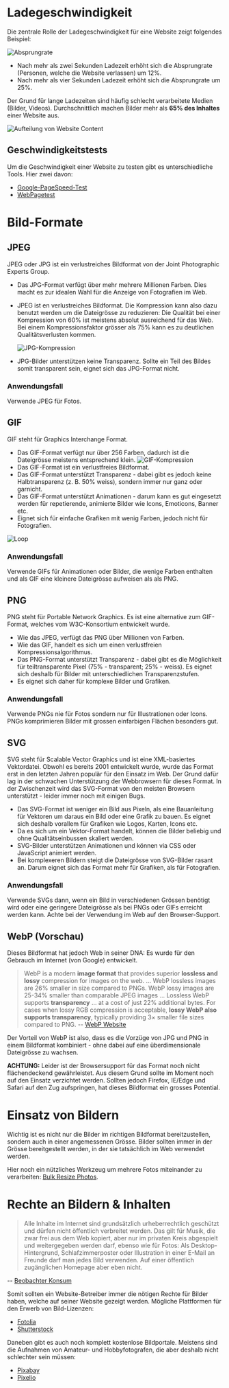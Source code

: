 # Ladegeschwindigkeit
Die zentrale Rolle der Ladegeschwindigkeit für eine Website zeigt folgendes Beispiel:

![Absprungrate](res/every-second-count.png)

* Nach mehr als zwei Sekunden Ladezeit erhöht sich die Absprungrate (Personen, welche die Website verlassen) um 12%.
* Nach mehr als vier Sekunden Ladezeit erhöht sich die Absprungrate um 25%.

Der Grund für lange Ladezeiten sind häufig schlecht verarbeitete Medien (Bilder, Videos). Durchschnittlich machen Bilder mehr als **65% des Inhaltes** einer Website aus.

![Aufteilung von Website Content](res/chart.png)

## Geschwindigkeitstests
Um die Geschwindigkeit einer Website zu testen gibt es unterschiedliche Tools. Hier zwei davon: 

* [Google-PageSpeed-Test](https://developers.google.com/speed/pagespeed/insights/)
* [WebPagetest](http://www.webpagetest.org/video/)

# Bild-Formate

## JPEG
JPEG oder JPG ist ein verlustreiches Bildformat von der Joint Photographic Experts Group.

* Das JPG-Format verfügt über mehr mehrere Millionen Farben. Dies macht es zur idealen Wahl für die Anzeige von Fotografien im Web.
* JPEG ist en verlustreiches Bildformat. Die Kompression kann also dazu benutzt werden um die Dateigrösse zu reduzieren: Die Qualität bei einer Kompression von 60% ist meistens absolut ausreichend für das Web. Bei einem Kompressionsfaktor grösser als 75% kann es zu deutlichen Qualitätsverlusten kommen.
    
    ![JPG-Kompression](res/compression.jpg)

* JPG-Bilder unterstützen keine Transparenz. Sollte ein Teil des Bildes somit transparent sein, eignet sich das JPG-Format nicht.

### Anwendungsfall

Verwende JPEG für Fotos.

## GIF

GIF steht für Graphics Interchange Format.

* Das GIF-Format verfügt nur über 256 Farben, dadurch ist die Dateigrösse meistens entsprechend klein.
    ![GIF-Kompression](res/gif.jpg)
* Das GIF-Format ist ein verlustfreies Bildformat.
* Das GIF-Format unterstützt Transparenz - dabei gibt es jedoch keine Halbtransparenz (z. B. 50% weiss), sondern immer nur ganz oder garnicht.
* Das GIF-Format unterstützt Animationen - darum kann es gut eingesetzt werden für repetierende, animierte Bilder wie Icons, Emoticons, Banner etc.
* Eignet sich für einfache Grafiken mit wenig Farben, jedoch nicht für Fotografien.

![Loop](res/loop.gif)

### Anwendungsfall

Verwende GIFs für Animationen oder Bilder, die wenige Farben enthalten und als GIF eine kleinere Dateigrösse aufweisen als als PNG.

## PNG
PNG steht für Portable Network Graphics. Es ist eine alternative zum GIF-Format, welches vom W3C-Konsortium entwickelt wurde. 

* Wie das JPEG, verfügt das PNG über Millionen von Farben.
* Wie das GIF, handelt es sich um einen verlustfreien Kompressionsalgorithmus.
* Das PNG-Format unterstützt Transparenz - dabei gibt es die Möglichkeit für teiltransparente Pixel (75% - transparent; 25% - weiss). Es eignet sich deshalb für Bilder mit unterschiedlichen Transparenzstufen.
* Es eignet sich daher für komplexe Bilder und Grafiken.

### Anwendungsfall

Verwende PNGs nie für Fotos sondern nur für Illustrationen oder Icons. PNGs komprimieren Bilder mit grossen einfarbigen Flächen besonders gut.

## SVG
SVG steht für Scalable Vector Graphics und ist eine XML-basiertes Vektordatei. Obwohl es bereits 2001 entwickelt wurde, wurde das Format erst in den letzten Jahren populär für den Einsatz im Web. Der Grund dafür lag in der schwachen Unterstützung der Webbrowsern für dieses Format. In der Zwischenzeit wird das SVG-Format von den meisten Browsern unterstützt - leider immer noch mit einigen Bugs.

* Das SVG-Format ist weniger ein Bild aus Pixeln, als eine Bauanleitung für Vektoren um daraus ein Bild oder eine Grafik zu bauen. Es eignet sich deshalb vorallem für Grafiken wie Logos, Karten, Icons etc.
* Da es sich um ein Vektor-Format handelt, können die Bilder beliebig und ohne Qualitätseinbussen skaliert werden.
* SVG-Bilder unterstützen Animationen und können via CSS oder JavaScript animiert werden.
* Bei komplexeren Bildern steigt die Dateigrösse von SVG-Bilder rasant an. Darum eignet sich das Format mehr für Grafiken, als für Fotografien.

### Anwendungsfall

Verwende SVGs dann, wenn ein Bild in verschiedenen Grössen benötigt wird oder eine geringere Dateigrösse als bei PNGs oder GIFs erreicht werden kann. Achte bei der Verwendung im Web auf den Browser-Support.

## WebP (Vorschau)
Dieses Bildformat hat jedoch Web in seiner DNA: Es wurde für den Gebrauch im Internet (von Google) entwickelt.

> WebP is a modern **image format** that provides superior **lossless and lossy** compression for images on the web. … WebP lossless images are 26% smaller in size compared to PNGs. WebP lossy images are 25-34% smaller than comparable JPEG images … Lossless WebP supports **transparency** … at a cost of just 22% additional bytes. For cases when lossy RGB compression is acceptable, **lossy WebP also supports transparency**, typically providing 3× smaller file sizes compared to PNG.
-- [WebP Website](https://developers.google.com/speed/webp/)

Der Vorteil von WebP ist also, dass es die Vorzüge von JPG und PNG in einem Bildformat kombiniert - ohne dabei auf eine überdimensionale Dateigrösse zu wachsen.

**ACHTUNG:** Leider ist der Browsersupport für das Format noch nicht flächendeckend gewährleistet. Aus diesem Grund sollte im Moment noch auf den Einsatz verzichtet werden. Sollten jedoch Firefox, IE/Edge und Safari auf den Zug aufspringen, hat dieses Bildformat ein grosses Potential.

# Einsatz von Bildern

Wichtig ist es nicht nur die Bilder im richtigen Bildformat bereitzustellen, sondern auch in einer angemessenen Grösse. Bilder sollten immer in der Grösse bereitgestellt werden, in der sie tatsächlich im Web verwendet werden.

Hier noch ein nützliches Werkzeug um mehrere Fotos miteinander zu verarbeiten: [Bulk Resize Photos](https://bulkresizephotos.com/).

# Rechte an Bildern & Inhalten

> Alle Inhalte im Internet sind grundsätzlich urheberrechtlich geschützt und dürfen nicht öffentlich verbreitet werden. Das gilt für Musik, die zwar frei aus dem Web kopiert, aber nur im privaten Kreis ab­gespielt und weitergegeben werden darf, ebenso wie für Fotos: Als Desktop-Hintergrund, Schlafzimmerposter oder Illustra­tion in einer E-Mail an Freunde darf man jedes Bild verwenden. Auf einer öffentlich zugänglichen Homepage aber eben nicht.

-- [Beobachter Konsum](https://www.beobachter.ch/konsum/webdesign-die-sache-mit-dem-copyright)

Somit sollten ein Website-Betreiber immer die nötigen Rechte für Bilder haben, welche auf seiner Website gezeigt werden. Mögliche Plattformen für den Erwerb von Bild-Lizenzen:

- [Fotolia](https://de.fotolia.com/)
- [Shutterstock](https://www.shutterstock.com)

Daneben gibt es auch noch komplett kostenlose Bildportale. Meistens sind die Aufnahmen von Amateur- und Hobbyfotografen, die aber deshalb nicht schlechter sein müssen:

- [Pixabay](https://pixabay.com/de/)
- [Pixelio](https://www.pixelio.de/)
